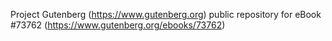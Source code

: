 Project Gutenberg (https://www.gutenberg.org) public repository for
eBook #73762 (https://www.gutenberg.org/ebooks/73762)

